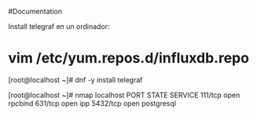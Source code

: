 #Documentation

Install telegraf en un ordinador:
# vim /etc/yum.repos.d/influxdb.repo

[root@localhost ~]# dnf -y install telegraf

[root@localhost ~]# nmap localhost
PORT     STATE SERVICE
111/tcp  open  rpcbind
631/tcp  open  ipp
5432/tcp open  postgresql

# 


